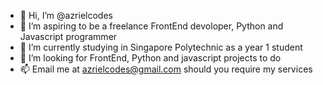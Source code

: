 - 👋 Hi, I’m @azrielcodes
- 👀 I’m aspiring to be a freelance FrontEnd devoloper, Python and Javascript programmer
- 🌱 I’m currently studying in Singapore Polytechnic as a year 1 student
- 💞️ I’m looking for FrontEnd, Python and javascript projects to do
- 📫 Email me at azrielcodes@gmail.com should you require my services

<!---
azrielcodes/azrielcodes is a ✨ special ✨ repository because its `README.md` (this file) appears on your GitHub profile.
You can click the Preview link to take a look at your changes.
--->
